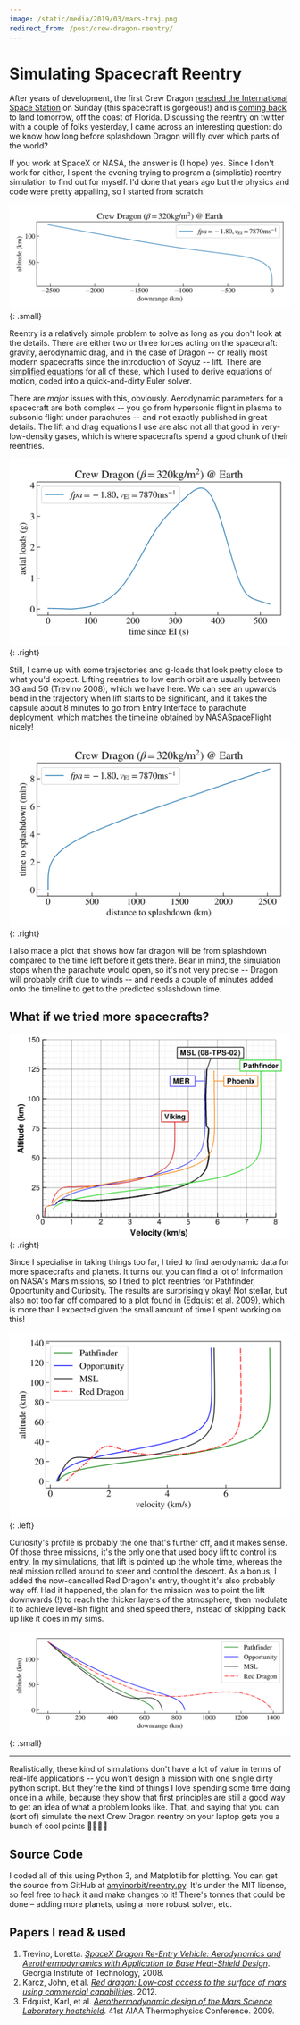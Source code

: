```yaml
---
image: /static/media/2019/03/mars-traj.png
redirect_from: /post/crew-dragon-reentry/
---
```

Simulating Spacecraft Reentry
=============================

After years of development, the first Crew Dragon [reached the International Space Station][verge-dragon-docking] on Sunday (this spacecraft is gorgeous!) and is [coming back][verge-dragon-entry] to land tomorrow, off the coast of Florida. Discussing the reentry on twitter with a couple of folks yesterday, I came across an interesting question: do we know how long before splashdown Dragon will fly over which parts of the world?

If you work at SpaceX or NASA, the answer is (I hope) yes. Since I don't work for either, I spent the evening trying to program a (simplistic) reentry simulation to find out for myself. I'd done that years ago but the physics and code were pretty appalling, so I started from scratch.

![Crew Dragon Reentry Trajectory][i-dragon-traj]{: .small}

<!--more-->

Reentry is a relatively simple problem to solve as long as you don't look at the details. There are either two or three forces acting on the spacecraft: gravity, aerodynamic drag, and in the case of Dragon -- or really most modern spacecrafts since the introduction of Soyuz -- lift. There are [simplified equations][atmo-drag] for all of these, which I used to derive equations of motion, coded into a quick-and-dirty Euler solver.

There are _major_ issues with this, obviously. Aerodynamic parameters for a spacecraft are both complex -- you go from hypersonic flight in plasma to subsonic flight under parachutes -- and not exactly published in great details. The lift and drag equations I use are also not all that good in very-low-density gases, which is where spacecrafts spend a good chunk of their reentries.

![Crew Dragon g-load vs time][i-dragon-load]{: .right}

Still, I came up with some trajectories and g-loads that look pretty close to what you'd expect. Lifting reentries to low earth orbit are usually between 3G and 5G (Trevino 2008), which we have here. We can see an upwards bend in the trajectory when lift starts to be significant, and it takes the capsule about 8 minutes to go from Entry Interface to parachute deployment, which matches the [timeline obtained by NASASpaceFlight][nsf-timeline] nicely!

![Crew Dragon distance-to-go plot][i-dragon-dtg]{: .right}

I also made a plot that shows how far dragon will be from splashdown compared to the time left before it gets there. Bear in mind, the simulation stops when the parachute would open, so it's not very precise -- Dragon will probably drift due to winds -- and needs a couple of minutes added onto the timeline to get to the predicted splashdown time.

[i-dragon-traj]: /static/media/2019/03/dragon-traj.svg
[i-dragon-load]: /static/media/2019/03/dragon-load_time.svg
[i-dragon-dtg]: /static/media/2019/03/dragon-dtg.svg

[verge-dragon-docking]: https://www.theverge.com/2019/3/3/18244501/spacex-crew-dragon-automatic-docking-international-space-station-nasa
[verge-dragon-entry]: https://www.theverge.com/2019/3/7/18254549/spacex-crew-dragon-iss-nasa-landing-parachutes-splashdown
[atmo-drag]: https://en.wikipedia.org/wiki/Drag_equation
[nsf-timeline]: https://forum.nasaspaceflight.com/index.php?topic=47552.msg1918994#msg1918994

## What if we tried more spacecrafts?

![Mars Entries over time][i-mars-entries]{: .right}

Since I specialise in taking things too far, I tried to find aerodynamic data for more spacecrafts and planets. It turns out you can find a lot of information on NASA's Mars missions, so I tried to plot reentries for Pathfinder, Opportunity and Curiosity. The results are surprisingly okay! Not stellar, but also not too far off compared to a plot found in (Edquist et al. 2009), which is more than I expected given the small amount of time I spent working on this!

![Mars spacecrafts' velocity/altitude profiles][i-mars-vel]{: .left}

Curiosity's profile is probably the one that's further off, and it makes sense. Of those three missions, it's the only one that used body lift to control its entry. In my simulations, that lift is pointed up the whole time, whereas the real mission rolled around to steer and control the descent. As a bonus, I added the now-cancelled Red Dragon's entry, thought it's also probably way off. Had it happened, the plan for the mission was to point the lift downwards (!) to reach the thicker layers of the atmosphere, then modulate it to achieve level-ish flight and shed speed there, instead of skipping back up like it does in my sims.

![Mars spacecrafts' Entry trajectories][i-mars-traj]{: .small}

[i-mars-vel]: /static/media/2019/03/mars-vel.svg
[i-mars-traj]: /static/media/2019/03/mars-traj.svg
[i-mars-entries]: /static/media/2019/03/mars-entries.png

***

Realistically, these kind of simulations don't have a lot of value in terms of real-life applications -- you won't design a mission with one single dirty python script. But they're the kind of things I love spending some time doing once in a while, because they show that first principles are still a good way to get an idea of what a problem looks like. That, and saying that you can (sort of) simulate the next Crew Dragon reentry on your laptop gets you a bunch of cool points 🚶🏻‍♀️🚀

## Source Code

I coded all of this using Python 3, and Matplotlib for plotting. You can get the source from GitHub at [amyinorbit/reentry.py][source]. It's under the MIT license, so feel free to hack it and make changes to it! There's tonnes that could be done – adding more planets, using a more robust solver, etc.

[source]: https://github.com/amyinorbit/reentry.py

## Papers I read & used

1. Trevino, Loretta. [_SpaceX Dragon Re-Entry Vehicle: Aerodynamics and Aerothermodynamics with Application to Base Heat-Shield Design_][ref-1]. Georgia Institute of Technology, 2008.
2. Karcz, John, et al. [_Red dragon: Low-cost access to the surface of mars using commercial capabilities_][ref-2]. 2012.
3. Edquist, Karl, et al. [_Aerothermodynamic design of the Mars Science Laboratory heatshield_][ref-3]. 41st AIAA Thermophysics Conference. 2009.

[ref-1]: https://smartech.gatech.edu/bitstream/handle/1853/26437/107-277-1-PB.pdf?sequence=1&isAllowed=y
[ref-2]: https://ntrs.nasa.gov/search.jsp?R=20120013431
[ref-3]: https://ntrs.nasa.gov/archive/nasa/casi.ntrs.nasa.gov/20090024230.pdf
